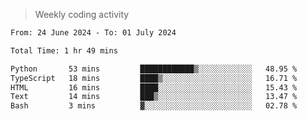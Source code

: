 > Weekly coding activity
<!--START_SECTION:waka-->

```txt
From: 24 June 2024 - To: 01 July 2024

Total Time: 1 hr 49 mins

Python       53 mins         ████████████▒░░░░░░░░░░░░   48.95 %
TypeScript   18 mins         ████▒░░░░░░░░░░░░░░░░░░░░   16.71 %
HTML         16 mins         ████░░░░░░░░░░░░░░░░░░░░░   15.43 %
Text         14 mins         ███▒░░░░░░░░░░░░░░░░░░░░░   13.47 %
Bash         3 mins          ▓░░░░░░░░░░░░░░░░░░░░░░░░   02.78 %
```

<!--END_SECTION:waka-->
